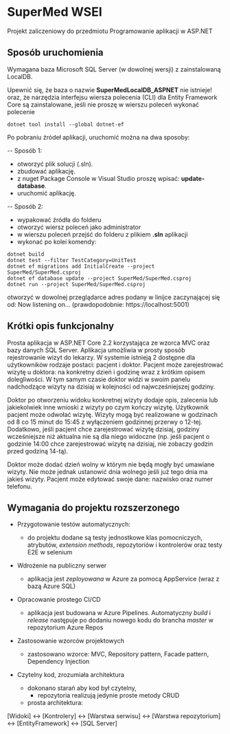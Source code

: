 # SuperMed WSEI

Projekt zaliczeniowy do przedmiotu Programowanie aplikacji w ASP.NET

## Sposób uruchomienia
Wymagana baza Microsoft SQL Server (w dowolnej wersji) z zainstalowaną LocalDB.

Upewnić się, że baza o nazwie **SuperMedLocalDB_ASPNET** nie istnieje!
oraz, że narzędzia interfejsu wiersza polecenia (CLI) dla Entity Framework Core są zainstalowane, jeśli nie proszę w wierszu poleceń wykonać polecenie

```
dotnet tool install --global dotnet-ef
```

Po pobraniu źródeł aplikacji, uruchomić można na dwa sposoby:

-- Sposób 1:
- otworzyć plik solucji (.sln).
- zbudować aplikację.
- z nuget Package Console w Visual Studio proszę wpisać: **update-database**.
- uruchomić aplikację.

-- Sposób 2:
- wypakować źródła do folderu
- otworzyć wiersz poleceń jako administrator
- w wierszu poleceń przejść do folderu z plikiem **.sln** aplikacji
- wykonać po kolei komendy:
```
dotnet build
dotnet test --filter TestCategory=UnitTest
dotnet ef migrations add InitialCreate --project SuperMed/SuperMed.csproj
dotnet ef database update --project SuperMed/SuperMed.csproj
dotnet run --project SuperMed/SuperMed.csproj
```
otworzyć w dowolnej przeglądarce adres podany w linijce zaczynającej się od: Now listening on... (prawdopodobnie: https://localhost:5001)

## Krótki opis funkcjonalny

Prosta aplikacja w ASP.NET Core 2.2 korzystająca ze wzorca MVC oraz bazy danych SQL Server.
Aplikacja umożliwia w prosty sposób rejestrowanie wizyt do lekarzy.
W systemie istnieją 2 dostępne dla użytkowników rodzaje postaci: pacjent i doktor. Pacjent może zarejestrować wizytę u doktora: na konkretny dzień i godzinę wraz z krótkim opisem dolegliwości. W tym samym czasie doktor widzi w swoim panelu nadchodzące wizyty na dzisiaj w kolejności od najwcześniejszej godziny. 

Doktor po otworzeniu widoku konkretnej wizyty dodaje opis, zalecenia lub jakiekolwiek inne wnioski z wizyty po czym kończy wizytę. Użytkownik pacjent może odwołać wizytę. Wizyty mogą być realizowane w godzinach od 8 co 15 minut do 15:45 z wyłączeniem godzinnej przerwy o 12-tej. 
Dodatkowo, jeśli pacjent chce zarejestrować wizytę dzisiaj, godziny wcześniejsze niż aktualna nie są dla niego widoczne (np. jeśli pacjent o godzinie 14:00 chce zarejestrować wizytę na dzisiaj, nie zobaczy godzin przed godziną 14-tą).

Doktor może dodać dzień wolny w którym nie będą mogły być umawiane wizyty. Nie może jednak ustanowić dnia wolnego jeśli już tego dnia ma jakieś wizyty. 
Pacjent może edytować swoje dane: nazwisko oraz numer telefonu.

## Wymagania do projektu rozszerzonego
- Przygotowanie testów automatycznych:
	- do projektu dodane są testy jednostkowe klas pomocniczych, atrybutów, *extension methods*, repozytoriów i kontrolerów oraz testy E2E w selenium

- Wdrożenie na publiczny serwer
	- aplikacja jest *zeployowana* w Azure za pomocą AppService (wraz z bazą Azure SQL)

- Opracowanie prostego CI/CD
	- aplikacja jest budowana w Azure Pipelines. Automatyczny *build* i *release* następuje po dodaniu nowego kodu do brancha *master* w repozytorium Azure Repos

- Zastosowanie wzorców projektowych
	- zastosowano wzorce: MVC, Repository pattern, Facade pattern, Dependency Injection

- Czytelny kod, zrozumiała architektura
	- dokonano starań aby kod był czytelny,
		- repozytoria realizują jedynie proste metody CRUD
  - prosta architektura:

[Widoki] <->
[Kontrolery] <->
[Warstwa serwisu] <->
[Warstwa repozytorium] <->
[EntityFramework] <->
[SQL Server]
